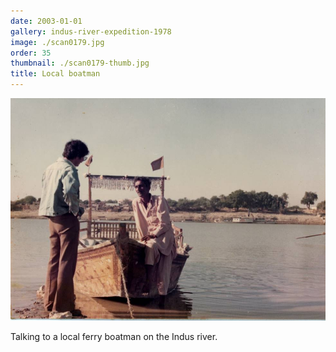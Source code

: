 ```yaml
---
date: 2003-01-01
gallery: indus-river-expedition-1978
image: ./scan0179.jpg
order: 35
thumbnail: ./scan0179-thumb.jpg
title: Local boatman
---
```


![Local boatman](./scan0179.jpg)

Talking to a local ferry boatman on the Indus river.